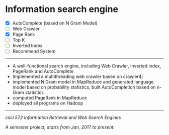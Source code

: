 # Information search engine

- [x] AutoComplete (based on N Gram Model)
- [ ] Web Crawler
- [x] Page Rank
- [ ] Top K
- [ ] Inverted Index
- [ ] Recommend System

---
*	A well-functional search engine, including Web Crawler, Inverted index, PageRank and AutoComplete
*	Implemented a multithreading web crawler based on crawler4j
* implemented N Gram model in MapReduce and generated language model based on probability statistics, built AutoCompletion based on n-Gram statistics
* computed PageRank in MapReduce
* deployed all programs on Hadoop


---
*csci 572 Information Retrieval and Web Search Engines*

*A semester project, starts from Jan, 2017 to present.*
